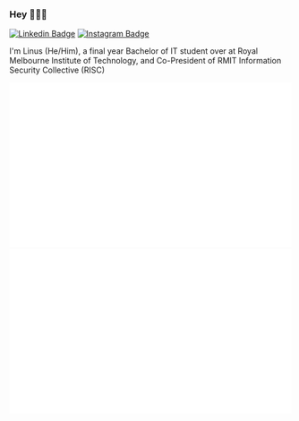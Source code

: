 ### Hey 👋👋👋

[![Linkedin Badge](https://img.shields.io/badge/-LinkedIn-0e76a8?style=flat-square&logo=Linkedin&logoColor=white)](https://www.linkedin.com/in/linus-kay)
[![Instagram Badge](https://img.shields.io/badge/-Instagram-e4405f?style=flat-square&logo=Instagram&logoColor=white)](https://www.instagram.com/linus_kay/)

I'm Linus (He/Him), a final year Bachelor of IT student over at Royal Melbourne Institute of Technology, and Co-President of RMIT Information Security Collective (RISC)

![](https://raw.githubusercontent.com/linuskay/github-stats/master/generated/overview.svg#gh-dark-mode-only)
![](https://raw.githubusercontent.com/linuskay/github-stats/master/generated/languages.svg#gh-dark-mode-only)
